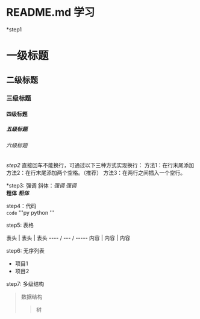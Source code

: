 # README.md 学习

*step1  
# 一级标题    
## 二级标题    
### 三级标题    
#### 四级标题    
##### 五级标题 
###### 六级标题   

*step2*
直接回车不能换行，可通过以下三种方式实现换行：
方法1：在行末尾添加<br>
方法2：在行末尾添加两个空格。（推荐）
方法3：在两行之间插入一个空行。

*step3:  强调
斜体：*强调*
_强调_<br>
**粗体**
***粗体***

step4：代码<br>
`code`
'''py
python
'''

step5: 表格

表头 | 表头 | 表头
---- / --- / -----
内容 | 内容 | 内容

step6: 无序列表<br>
* 项目1  <br>
* 项目2  

step7: 多级结构
> 数据结构
> > 树



